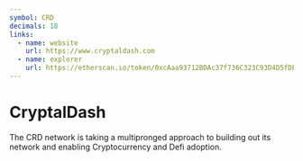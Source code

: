 ```yaml
---
symbol: CRD
decimals: 18
links:
  - name: website
    url: https://www.cryptaldash.com
  - name: explorer
    url: https://etherscan.io/token/0xcAaa93712BDAc37f736C323C93D4D5fDEFCc31CC
---
```


# CryptalDash

The CRD network is taking a multipronged approach to building out its network and enabling Cryptocurrency and Defi adoption.
